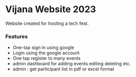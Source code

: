 # Vijana Website 2023

Website created for hosting a tech fest. 

### Features

- One-tap sign in using google
- Login using the google account
- One tap register to many events
- admin dashboard for adding events editing deleting etc.
- admin : get participant list in pdf or excel format

